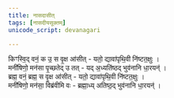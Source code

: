 ```yaml
---
title: नासदासीत्
tags: [नासदीयसूक्तम्]
unicode_script: devanagari

---
```

<div class="js_include" url="/vedAH/Rk/shAkalam/saMhitA/10/129_nAsadIyam/"  newLevelForH1="2" includeTitle="true"> </div>  




किꣳस्वि॒द् वनं॒ क उ॒ स वृ॒क्ष आ॑सीत् - यतो॒ द्यावा॑पृथि॒वी नि॑ष्टत॒क्षुः ।  
मनी॑षिणो॒ मन॑सा पृ॒च्छतेद् उ तत् - यद् अ॒ध्यति॑ष्ठद् भुव॑नानि धा॒रयन्॑ ।  
ब्रह्म॒ वनं॒ ब्रह्म॒ स वृ॒क्ष आ॑सीत् - यतो॒ द्यावा॑पृथि॒वी नि॑ष्टत॒क्षुः ।  
मनी॑षिणो॒ मन॑सा॒ विब्र॑वीमि वः - ब्रह्मा॒ध्य् अतिष्ठ॒द् भुव॑नानि धा॒रयन्॑ ।